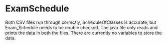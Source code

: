 # ExamSchedule
Both CSV files run through correctly, ScheduleOfClasses is accurate, but Exam_Schedule needs to be double checked. The java file only reads and prints the data in both the files. There are currently no variables to store the data.
